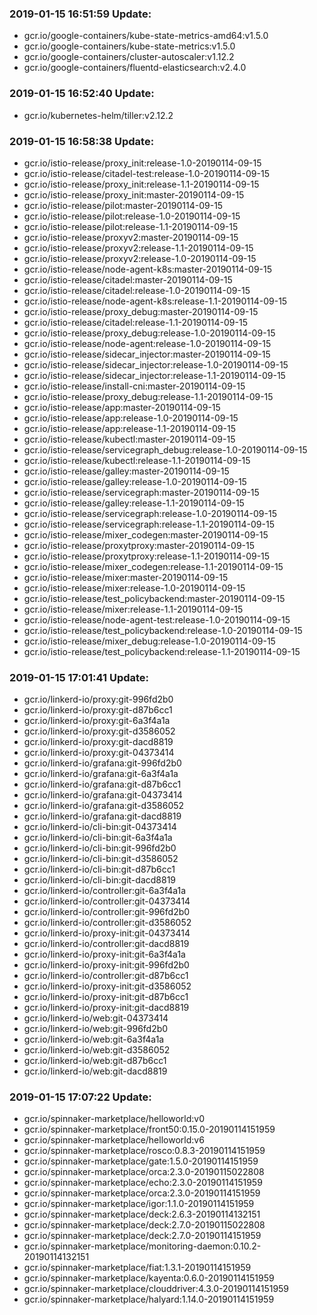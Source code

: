 ### 2019-01-15 16:51:59 Update:

- gcr.io/google-containers/kube-state-metrics-amd64:v1.5.0
- gcr.io/google-containers/kube-state-metrics:v1.5.0
- gcr.io/google-containers/cluster-autoscaler:v1.12.2
- gcr.io/google-containers/fluentd-elasticsearch:v2.4.0
### 2019-01-15 16:52:40 Update:

- gcr.io/kubernetes-helm/tiller:v2.12.2
### 2019-01-15 16:58:38 Update:

- gcr.io/istio-release/proxy_init:release-1.0-20190114-09-15
- gcr.io/istio-release/citadel-test:release-1.0-20190114-09-15
- gcr.io/istio-release/proxy_init:release-1.1-20190114-09-15
- gcr.io/istio-release/proxy_init:master-20190114-09-15
- gcr.io/istio-release/pilot:master-20190114-09-15
- gcr.io/istio-release/pilot:release-1.0-20190114-09-15
- gcr.io/istio-release/pilot:release-1.1-20190114-09-15
- gcr.io/istio-release/proxyv2:master-20190114-09-15
- gcr.io/istio-release/proxyv2:release-1.1-20190114-09-15
- gcr.io/istio-release/proxyv2:release-1.0-20190114-09-15
- gcr.io/istio-release/node-agent-k8s:master-20190114-09-15
- gcr.io/istio-release/citadel:master-20190114-09-15
- gcr.io/istio-release/citadel:release-1.0-20190114-09-15
- gcr.io/istio-release/node-agent-k8s:release-1.1-20190114-09-15
- gcr.io/istio-release/proxy_debug:master-20190114-09-15
- gcr.io/istio-release/citadel:release-1.1-20190114-09-15
- gcr.io/istio-release/proxy_debug:release-1.0-20190114-09-15
- gcr.io/istio-release/node-agent:release-1.0-20190114-09-15
- gcr.io/istio-release/sidecar_injector:master-20190114-09-15
- gcr.io/istio-release/sidecar_injector:release-1.0-20190114-09-15
- gcr.io/istio-release/sidecar_injector:release-1.1-20190114-09-15
- gcr.io/istio-release/install-cni:master-20190114-09-15
- gcr.io/istio-release/proxy_debug:release-1.1-20190114-09-15
- gcr.io/istio-release/app:master-20190114-09-15
- gcr.io/istio-release/app:release-1.0-20190114-09-15
- gcr.io/istio-release/app:release-1.1-20190114-09-15
- gcr.io/istio-release/kubectl:master-20190114-09-15
- gcr.io/istio-release/servicegraph_debug:release-1.0-20190114-09-15
- gcr.io/istio-release/kubectl:release-1.1-20190114-09-15
- gcr.io/istio-release/galley:master-20190114-09-15
- gcr.io/istio-release/galley:release-1.0-20190114-09-15
- gcr.io/istio-release/servicegraph:master-20190114-09-15
- gcr.io/istio-release/galley:release-1.1-20190114-09-15
- gcr.io/istio-release/servicegraph:release-1.0-20190114-09-15
- gcr.io/istio-release/servicegraph:release-1.1-20190114-09-15
- gcr.io/istio-release/mixer_codegen:master-20190114-09-15
- gcr.io/istio-release/proxytproxy:master-20190114-09-15
- gcr.io/istio-release/proxytproxy:release-1.1-20190114-09-15
- gcr.io/istio-release/mixer_codegen:release-1.1-20190114-09-15
- gcr.io/istio-release/mixer:master-20190114-09-15
- gcr.io/istio-release/mixer:release-1.0-20190114-09-15
- gcr.io/istio-release/test_policybackend:master-20190114-09-15
- gcr.io/istio-release/mixer:release-1.1-20190114-09-15
- gcr.io/istio-release/node-agent-test:release-1.0-20190114-09-15
- gcr.io/istio-release/test_policybackend:release-1.0-20190114-09-15
- gcr.io/istio-release/mixer_debug:release-1.0-20190114-09-15
- gcr.io/istio-release/test_policybackend:release-1.1-20190114-09-15
### 2019-01-15 17:01:41 Update:

- gcr.io/linkerd-io/proxy:git-996fd2b0
- gcr.io/linkerd-io/proxy:git-d87b6cc1
- gcr.io/linkerd-io/proxy:git-6a3f4a1a
- gcr.io/linkerd-io/proxy:git-d3586052
- gcr.io/linkerd-io/proxy:git-dacd8819
- gcr.io/linkerd-io/proxy:git-04373414
- gcr.io/linkerd-io/grafana:git-996fd2b0
- gcr.io/linkerd-io/grafana:git-6a3f4a1a
- gcr.io/linkerd-io/grafana:git-d87b6cc1
- gcr.io/linkerd-io/grafana:git-04373414
- gcr.io/linkerd-io/grafana:git-d3586052
- gcr.io/linkerd-io/grafana:git-dacd8819
- gcr.io/linkerd-io/cli-bin:git-04373414
- gcr.io/linkerd-io/cli-bin:git-6a3f4a1a
- gcr.io/linkerd-io/cli-bin:git-996fd2b0
- gcr.io/linkerd-io/cli-bin:git-d3586052
- gcr.io/linkerd-io/cli-bin:git-d87b6cc1
- gcr.io/linkerd-io/cli-bin:git-dacd8819
- gcr.io/linkerd-io/controller:git-6a3f4a1a
- gcr.io/linkerd-io/controller:git-04373414
- gcr.io/linkerd-io/controller:git-996fd2b0
- gcr.io/linkerd-io/controller:git-d3586052
- gcr.io/linkerd-io/proxy-init:git-04373414
- gcr.io/linkerd-io/controller:git-dacd8819
- gcr.io/linkerd-io/proxy-init:git-6a3f4a1a
- gcr.io/linkerd-io/proxy-init:git-996fd2b0
- gcr.io/linkerd-io/controller:git-d87b6cc1
- gcr.io/linkerd-io/proxy-init:git-d3586052
- gcr.io/linkerd-io/proxy-init:git-d87b6cc1
- gcr.io/linkerd-io/proxy-init:git-dacd8819
- gcr.io/linkerd-io/web:git-04373414
- gcr.io/linkerd-io/web:git-996fd2b0
- gcr.io/linkerd-io/web:git-6a3f4a1a
- gcr.io/linkerd-io/web:git-d3586052
- gcr.io/linkerd-io/web:git-d87b6cc1
- gcr.io/linkerd-io/web:git-dacd8819
### 2019-01-15 17:07:22 Update:

- gcr.io/spinnaker-marketplace/helloworld:v0
- gcr.io/spinnaker-marketplace/front50:0.15.0-20190114151959
- gcr.io/spinnaker-marketplace/helloworld:v6
- gcr.io/spinnaker-marketplace/rosco:0.8.3-20190114151959
- gcr.io/spinnaker-marketplace/gate:1.5.0-20190114151959
- gcr.io/spinnaker-marketplace/orca:2.3.0-20190115022808
- gcr.io/spinnaker-marketplace/echo:2.3.0-20190114151959
- gcr.io/spinnaker-marketplace/orca:2.3.0-20190114151959
- gcr.io/spinnaker-marketplace/igor:1.1.0-20190114151959
- gcr.io/spinnaker-marketplace/deck:2.6.3-20190114132151
- gcr.io/spinnaker-marketplace/deck:2.7.0-20190115022808
- gcr.io/spinnaker-marketplace/deck:2.7.0-20190114151959
- gcr.io/spinnaker-marketplace/monitoring-daemon:0.10.2-20190114132151
- gcr.io/spinnaker-marketplace/fiat:1.3.1-20190114151959
- gcr.io/spinnaker-marketplace/kayenta:0.6.0-20190114151959
- gcr.io/spinnaker-marketplace/clouddriver:4.3.0-20190114151959
- gcr.io/spinnaker-marketplace/halyard:1.14.0-20190114151959
